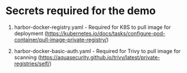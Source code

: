 # Secrets required for the demo

1. harbor-docker-registry.yaml - Required for K8S to pull image for deployment (https://kubernetes.io/docs/tasks/configure-pod-container/pull-image-private-registry/)

2. harbor-docker-basic-auth.yaml - Required for Trivy to pull image for scanning (https://aquasecurity.github.io/trivy/latest/private-registries/self/)
